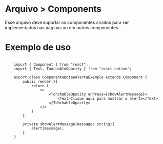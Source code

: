 # Arquivo > Components

Esse arquivo deve suportar os componentes criados para ser implementados nas páginas ou em outros componentes.

# Exemplo de uso

```tsx

    import { Component } from "react";
    import { Text, TouchableOpacity } from "react-native";

    export class ComponenteBotaoAlertaExemplo extends Component {
        public render(){
            return (
                <>
                    <TohchableOpacity onPress={showAlertMessage}>
                        <Text>Clique aqui para mostrar o alerta</Text>
                    </TohchableOpacity>
                </>
            )
        }

        private showAlertMessage(message: string){
            alert(message);
        }
    }

```